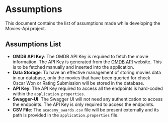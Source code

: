 # Assumptions

This document contains the list of assumptions made while developing the Movies-Api project.

## Assumptions List
- **OMDB API Key**: The OMDB API Key is required to fetch the movie information. The API Key is generated from the [OMDB API](http://www.omdbapi.com/apikey.aspx) website. This is to be fetched manually and inserted into the application.
- **Data Storage**: To have an effective management of storing movies data in our database, only the movies that have been queried for check Oscar Won or Rating Submission will be stored in the database.
- **API Key**: The API Key required to access all the endpoints is hard-coded within the `application.properties`.
- **Swagger-UI**: The Swagger UI will not need any authentication to access the endpoints. The API Key is only required to access the endpoints.
- **CSV File**: The `academy_awards.csv` file will be present externally and its path is provided in the `application.properties` file.